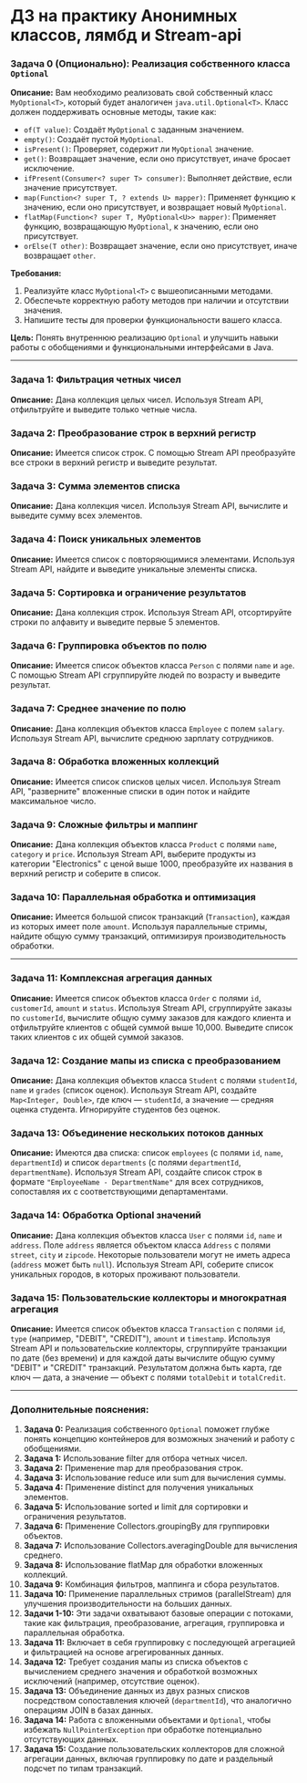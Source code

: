 # ДЗ на практику Анонимных классов, лямбд и Stream-api

### **Задача 0 (Опционально): Реализация собственного класса `Optional`**
**Описание:** Вам необходимо реализовать свой собственный класс `MyOptional<T>`, который будет аналогичен `java.util.Optional<T>`. Класс должен поддерживать основные методы, такие как:
- `of(T value)`: Создаёт `MyOptional` с заданным значением.
- `empty()`: Создаёт пустой `MyOptional`.
- `isPresent()`: Проверяет, содержит ли `MyOptional` значение.
- `get()`: Возвращает значение, если оно присутствует, иначе бросает исключение.
- `ifPresent(Consumer<? super T> consumer)`: Выполняет действие, если значение присутствует.
- `map(Function<? super T, ? extends U> mapper)`: Применяет функцию к значению, если оно присутствует, и возвращает новый `MyOptional`.
- `flatMap(Function<? super T, MyOptional<U>> mapper)`: Применяет функцию, возвращающую `MyOptional`, к значению, если оно присутствует.
- `orElse(T other)`: Возвращает значение, если оно присутствует, иначе возвращает `other`.

**Требования:**
1. Реализуйте класс `MyOptional<T>` с вышеописанными методами.
2. Обеспечьте корректную работу методов при наличии и отсутствии значения.
3. Напишите тесты для проверки функциональности вашего класса.

**Цель:** Понять внутреннюю реализацию `Optional` и улучшить навыки работы с обобщениями и функциональными интерфейсами в Java.

---

### **Задача 1: Фильтрация четных чисел**
**Описание:** Дана коллекция целых чисел. Используя Stream API, отфильтруйте и выведите только четные числа.

### **Задача 2: Преобразование строк в верхний регистр**
**Описание:** Имеется список строк. С помощью Stream API преобразуйте все строки в верхний регистр и выведите результат.

### **Задача 3: Сумма элементов списка**
**Описание:** Дана коллекция чисел. Используя Stream API, вычислите и выведите сумму всех элементов.

### **Задача 4: Поиск уникальных элементов**
**Описание:** Имеется список с повторяющимися элементами. Используя Stream API, найдите и выведите уникальные элементы списка.

### **Задача 5: Сортировка и ограничение результатов**
**Описание:** Дана коллекция строк. Используя Stream API, отсортируйте строки по алфавиту и выведите первые 5 элементов.

### **Задача 6: Группировка объектов по полю**
**Описание:** Имеется список объектов класса `Person` с полями `name` и `age`. С помощью Stream API сгруппируйте людей по возрасту и выведите результат.

### **Задача 7: Среднее значение по полю**
**Описание:** Дана коллекция объектов класса `Employee` с полем `salary`. Используя Stream API, вычислите среднюю зарплату сотрудников.

### **Задача 8: Обработка вложенных коллекций**
**Описание:** Имеется список списков целых чисел. Используя Stream API, "разверните" вложенные списки в один поток и найдите максимальное число.

### **Задача 9: Сложные фильтры и маппинг**
**Описание:** Дана коллекция объектов класса `Product` с полями `name`, `category` и `price`. Используя Stream API, выберите продукты из категории "Electronics" с ценой выше 1000, преобразуйте их названия в верхний регистр и соберите в список.

### **Задача 10: Параллельная обработка и оптимизация**
**Описание:** Имеется большой список транзакций (`Transaction`), каждая из которых имеет поле `amount`. Используя параллельные стримы, найдите общую сумму транзакций, оптимизируя производительность обработки.

---

### **Задача 11: Комплексная агрегация данных**
**Описание:** Имеется список объектов класса `Order` с полями `id`, `customerId`, `amount` и `status`. Используя Stream API, сгруппируйте заказы по `customerId`, вычислите общую сумму заказов для каждого клиента и отфильтруйте клиентов с общей суммой выше 10,000. Выведите список таких клиентов с их общей суммой заказов.

### **Задача 12: Создание мапы из списка с преобразованием**
**Описание:** Дана коллекция объектов класса `Student` с полями `studentId`, `name` и `grades` (список оценок). Используя Stream API, создайте `Map<Integer, Double>`, где ключ — `studentId`, а значение — средняя оценка студента. Игнорируйте студентов без оценок.

### **Задача 13: Объединение нескольких потоков данных**
**Описание:** Имеются два списка: список `employees` (с полями `id`, `name`, `departmentId`) и список `departments` (с полями `departmentId`, `departmentName`). Используя Stream API, создайте список строк в формате `"EmployeeName - DepartmentName"` для всех сотрудников, сопоставляя их с соответствующими департаментами.

### **Задача 14: Обработка Optional значений**
**Описание:** Дана коллекция объектов класса `User` с полями `id`, `name` и `address`. Поле `address` является объектом класса `Address` с полями `street`, `city` и `zipcode`. Некоторые пользователи могут не иметь адреса (`address` может быть `null`). Используя Stream API, соберите список уникальных городов, в которых проживают пользователи.

### **Задача 15: Пользовательские коллекторы и многократная агрегация**
**Описание:** Имеется список объектов класса `Transaction` с полями `id`, `type` (например, "DEBIT", "CREDIT"), `amount` и `timestamp`. Используя Stream API и пользовательские коллекторы, сгруппируйте транзакции по дате (без времени) и для каждой даты вычислите общую сумму "DEBIT" и "CREDIT" транзакций. Результатом должна быть карта, где ключ — дата, а значение — объект с полями `totalDebit` и `totalCredit`.

---

### **Дополнительные пояснения:**

1. **Задача 0:** Реализация собственного `Optional` поможет глубже понять концепцию контейнеров для возможных значений и работу с обобщениями.
2. **Задача 1:** Использование filter для отбора четных чисел.
3. **Задача 2:** Применение map для преобразования строк.
4. **Задача 3:** Использование reduce или sum для вычисления суммы.
5. **Задача 4:** Применение distinct для получения уникальных элементов.
6. **Задача 5:** Использование sorted и limit для сортировки и ограничения результатов.
7. **Задача 6:** Применение Collectors.groupingBy для группировки объектов.
8. **Задача 7:** Использование Collectors.averagingDouble для вычисления среднего.
9. **Задача 8:** Использование flatMap для обработки вложенных коллекций.
10. **Задача 9:** Комбинация фильтров, маппинга и сбора результатов.
11. **Задача 10:** Применение параллельных стримов (parallelStream) для улучшения производительности на больших данных.
12. **Задачи 1-10:** Эти задачи охватывают базовые операции с потоками, такие как фильтрация, преобразование, агрегация, группировка и параллельная обработка.
13. **Задача 11:** Включает в себя группировку с последующей агрегацией и фильтрацией на основе агрегированных данных.
14. **Задача 12:** Требует создания мапы из списка объектов с вычислением среднего значения и обработкой возможных исключений (например, отсутствие оценок).
15. **Задача 13:** Объединение данных из двух разных списков посредством сопоставления ключей (`departmentId`), что аналогично операциям JOIN в базах данных.
16. **Задача 14:** Работа с вложенными объектами и `Optional`, чтобы избежать `NullPointerException` при обработке потенциально отсутствующих данных.
17. **Задача 15:** Создание пользовательских коллекторов для сложной агрегации данных, включая группировку по дате и раздельный подсчет по типам транзакций.
